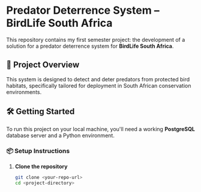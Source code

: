 # Predator Deterrence System – BirdLife South Africa

This repository contains my first semester project: the development of a solution for a predator deterrence system for **BirdLife South Africa**.

## 🚀 Project Overview

This system is designed to detect and deter predators from protected bird habitats, specifically tailored for deployment in South African conservation environments.

## 🛠️ Getting Started

To run this project on your local machine, you'll need a working **PostgreSQL** database server and a Python environment.

### 📦 Setup Instructions

1. **Clone the repository**
   ```bash
   git clone <your-repo-url>
   cd <project-directory>
